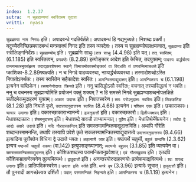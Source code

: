 ```yaml
---
index:  1.2.37
sutra:  न सुब्रह्मण्ययां स्वरितस्य तूदात्तः
vritti:  nyasa
---
```


`सुब्रह्मण्या नाम निगदः` इति। अपादबन्धे गदतिर्वर्तते। अपादबन्धं हि गद्यमुच्यते। निशब्दः प्रकर्षे। यदुच्चैरविच्छिन्नमपादबन्धं मन्त्रवाक्यं निगद इति तस्य व्यपदेशः। तस्य च सुब्रह्मण्योपलक्षमत्वात्, `सुब्रह्मण्या` इति स्त्रीलिङ्गनिर्देशः। `सुब्रह्मण्योम्` इति। सुब्रह्मणि साधुः।`तत्र साधुः` (4.4.98) इति यत्। `तत् स्वरितम्` (6.1.185) इति स्वरितत्वम्, `प्रणवष्टेः` (8.2.89) इत्योङ्कार आदेश इति केचित्, तदयुक्तम्; `पादस्य वार्द्धर्चस्य वान्त्यमक्षरमुपसंहृत्य तदाद्यक्षरशेषस्य स्थाने् त्रिमात्रमोकारमोङ्कारं वा विदधति तं प्रणवमित्याचक्षते` इति प्काशिका-8.2.89फ्वक्ष्यति। न च निगदे पादव्यवस्था, नाप्यर्द्धर्चव्यवस्था। तस्मादोशब्दोऽस्ति निपातोऽनर्थकः। तस्य स्वरितेन सहैकादेशः स्वरितः। `आमन्त्रितमाद्युदात्तम्` इति। `आमन्त्रितस्य च` (6.1.198) इत्यनेन षाष्ठिकेन। `त्सयानेनोदात्तः क्रियते` इति। ननु चासिद्धोऽसौ स्वरितः; वचनात् तस्यासिद्धत्वं न भवति। ननु च वचनस्य सुब्रह्मण्योमिति प्रयोजनं वक्तुं शक्यम् ? न हि समस्ते निगदे सुब्रह्मण्याशब्दनोपलक्षिते सतीदमेकमुदाहरणं युक्तम्। `अकार उदात्तः` इति। निपातस्वरेण। `ततः परोऽनुदात्तः स्वरितः` इति। `तिङङतिङ` (8.1.28) इति निघाते कृते, `उदात्तादनुदात्तस्य स्वरितः` (8.4.66) इत्यनेन। `पश्चिम एकः` इति। छकाराकारः। `चत्वार उदात्ताः` इति। वकारच्छाकाराभ्यामन्ये। `द्वावनुदात्तौ` इति। वकारच्छकारौ। `द्वितीयमक्षरम्` इति। मेधाशब्दाकारः। `शेषमनुदात्तम्` इति। मेधाशब्दे यावचौ ताभ्यामन्यत्। `पूर्वेण` इति। मेधातिथेर्मेषेत्यनेन। `तथैव द्वे आद्ये अक्षरे उदात्ते` इति। `यदि गौरावस्कन्दिन्` इति समस्तमामन्त्रितमाद्युदात्तमिति। अथापि गौरेति शब्दान्तरमामनन्ति, तथापि तस्यापि प्रवेशे कृते सकलस्यामन्त्रितस्याद्युदात्तत्वे `उदात्तादनुदात्तस्य` (8.4.66) इत्यादिना पूर्वोक्तेन विधिना द्वे उदात्ते भवतः। `अहल्यायै जार` इति। षष्ठ्यर्थे चतुर्थी, `बहुलं छन्दसि` (2.3.62) इत्यत्र `षष्ठ्यर्थे चतुर्थी वक्व्या` (वा.142) इत्युपसङ्ख्यानात्; `व्यत्ययो बहुलम्` (3.1.85) इति व्यत्ययेन वा। `समस्तमामन्त्रितमाद्युदात्तम्` इति। कौशिकशब्दस्य परामन्त्रितानुप्रवेशात्। `एवं गौतमब्रुवाण` इति। एतदपि कौशिकब्राह्मणेत्यनेन तुल्यमित्यर्थः। `द्वावुदात्तौ` इति। अनन्तरयोरुदाहरणयोः प्रत्येकमाद्यवित्यर्थः। `श्वः शपब्द उदात्तः` इति। प्रातिपदिकस्वरेण। `उदात्त इति वर्तते` इति. `मन्त्रे वृष` (3.3.96) इत्यादेः सूत्रात्। `द्वावुदात्तौ` इति। तौ पुनरादी आगच्छेत्यत्र दर्शितौ। `पदात् परमामन्त्रितं निहन्यते` इति। `आमन्त्रितस्य च` (8.1.19) इत्यनेन।
